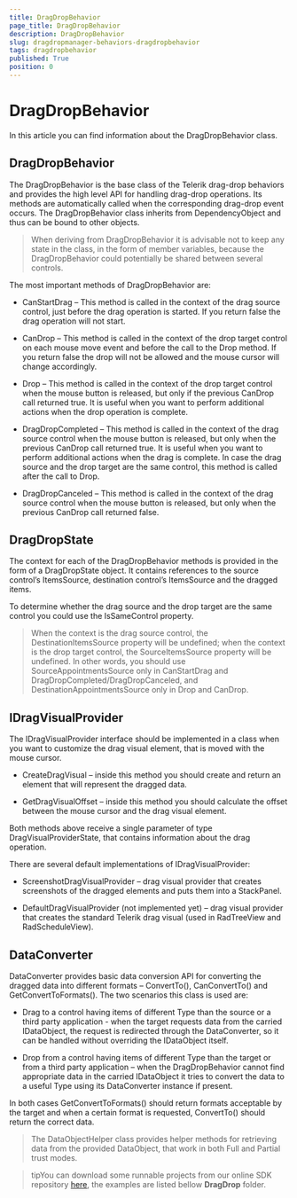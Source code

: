 ```yaml
---
title: DragDropBehavior
page_title: DragDropBehavior
description: DragDropBehavior
slug: dragdropmanager-behaviors-dragdropbehavior
tags: dragdropbehavior
published: True
position: 0
---
```


# DragDropBehavior

In this article you can find information about the DragDropBehavior class.

## DragDropBehavior

The DragDropBehavior is the base class of the Telerik drag-drop behaviors and provides the high level API for handling drag-drop operations. Its methods are automatically called when the corresponding drag-drop event occurs. The DragDropBehavior class inherits from DependencyObject and thus can be bound to other objects.

>When deriving from DragDropBehavior it is advisable not to keep any state in the class, in the form of member variables, because the DragDropBehavior could potentially be shared between several controls.      	

The most important methods of DragDropBehavior are:

* CanStartDrag – This method is called in the context of the drag source control, just before the drag operation is started. If you return false the drag operation will not start.

* CanDrop – This method is called in the context of the drop target control on each mouse move event and before the call to the Drop method. If you return false the drop will not be allowed and the mouse cursor will change accordingly.

* Drop – This method is called in the context of the drop target control when the mouse button is released, but only if the previous CanDrop call returned true. It is useful when you want to perform additional actions when the drop operation is complete.

* DragDropCompleted – This method is called in the context of the drag source control when the mouse button is released, but only when the previous CanDrop call returned true. It is useful when you want to perform additional actions when the drag is complete. In case the drag source and the drop target are the same control, this method is called after the call to Drop.

* DragDropCanceled – This method is called in the context of the drag source control when the mouse button is released, but only when the previous CanDrop call returned false.

## DragDropState

The context for each of the DragDropBehavior methods is provided in the form of a DragDropState object. It contains references to the source control’s ItemsSource, destination control’s ItemsSource and the dragged items.      

To determine whether the drag source and the drop target are the same control you could use the IsSameControl property.

>When the context is the drag source control, the DestinationItemsSource property will be undefined; when the context is the drop target control, the SourceItemsSource property will be undefined. In other words, you should use SourceAppointmentsSource only in CanStartDrag and DragDropCompleted/DragDropCanceled, and DestinationAppointmentsSource only in Drop and CanDrop.      

## IDragVisualProvider

The IDragVisualProvider interface should be implemented in a class when you want to customize the drag visual element, that is moved with the mouse cursor.      	

* CreateDragVisual – inside this method you should create and return an element that will represent the dragged data.

* GetDragVisualOffset – inside this method you should calculate the offset between the mouse cursor and the drag visual element.

Both methods above receive a single parameter of type DragVisualProviderState, that contains information about the drag operation.

There are several default implementations of IDragVisualProvider:

* ScreenshotDragVisualProvider – drag visual provider that creates screenshots of the dragged elements and puts them into a StackPanel.

* DefaultDragVisualProvider (not implemented yet) – drag visual provider that creates the standard Telerik drag visual (used in RadTreeView and RadScheduleView).

## DataConverter

DataConverter provides basic data conversion API for converting the dragged data into different formats – ConvertTo(), CanConvertTo() and GetConvertToFormats(). The two scenarios this class is used are:

* Drag to a control having items of different Type than the source or a third party application - when the target requests data from the carried IDataObject, the request is redirected through the DataConverter, so it can be handled without overriding the IDataObject itself.

* Drop from a control having items of different Type than the target or from a third party application – when the DragDropBehavior cannot find appropriate data in the carried IDataObject it tries to convert the data to a useful Type using its DataConverter instance if present.

In both cases GetConvertToFormats() should return formats acceptable by the target and when a certain format is requested, ConvertTo() should return the correct data.

>The DataObjectHelper class provides helper methods for retrieving data from the provided DataObject, that work in both Full and Partial trust modes.

>tipYou can download some runnable projects from our online SDK repository [here](https://github.com/telerik/xaml-sdk), the examples are listed bellow __DragDrop__ folder.
